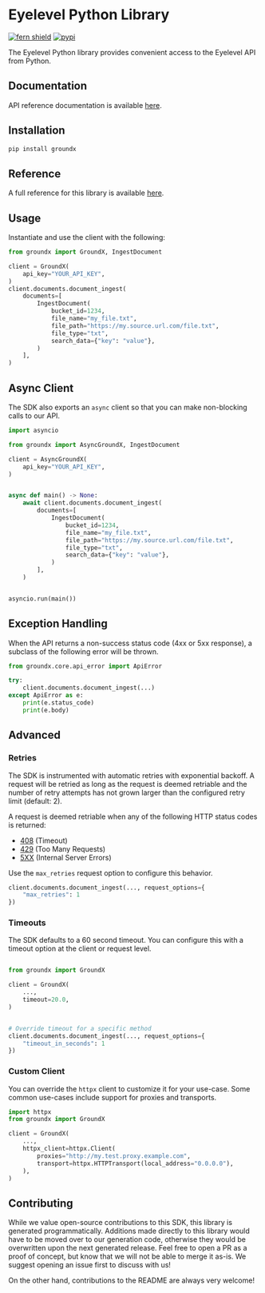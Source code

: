 # Eyelevel Python Library

[![fern shield](https://img.shields.io/badge/%F0%9F%8C%BF-Built%20with%20Fern-brightgreen)](https://buildwithfern.com?utm_source=github&utm_medium=github&utm_campaign=readme&utm_source=https%3A%2F%2Fgithub.com%2Feyelevelai%2Fgroundx-python)
[![pypi](https://img.shields.io/pypi/v/groundx)](https://pypi.python.org/pypi/groundx)

The Eyelevel Python library provides convenient access to the Eyelevel API from Python.

## Documentation

API reference documentation is available [here](https://docs.groundx.ai/reference).

## Installation

```sh
pip install groundx
```

## Reference

A full reference for this library is available [here](./reference.md).

## Usage

Instantiate and use the client with the following:

```python
from groundx import GroundX, IngestDocument

client = GroundX(
    api_key="YOUR_API_KEY",
)
client.documents.document_ingest(
    documents=[
        IngestDocument(
            bucket_id=1234,
            file_name="my_file.txt",
            file_path="https://my.source.url.com/file.txt",
            file_type="txt",
            search_data={"key": "value"},
        )
    ],
)
```

## Async Client

The SDK also exports an `async` client so that you can make non-blocking calls to our API.

```python
import asyncio

from groundx import AsyncGroundX, IngestDocument

client = AsyncGroundX(
    api_key="YOUR_API_KEY",
)


async def main() -> None:
    await client.documents.document_ingest(
        documents=[
            IngestDocument(
                bucket_id=1234,
                file_name="my_file.txt",
                file_path="https://my.source.url.com/file.txt",
                file_type="txt",
                search_data={"key": "value"},
            )
        ],
    )


asyncio.run(main())
```

## Exception Handling

When the API returns a non-success status code (4xx or 5xx response), a subclass of the following error
will be thrown.

```python
from groundx.core.api_error import ApiError

try:
    client.documents.document_ingest(...)
except ApiError as e:
    print(e.status_code)
    print(e.body)
```

## Advanced

### Retries

The SDK is instrumented with automatic retries with exponential backoff. A request will be retried as long
as the request is deemed retriable and the number of retry attempts has not grown larger than the configured
retry limit (default: 2).

A request is deemed retriable when any of the following HTTP status codes is returned:

- [408](https://developer.mozilla.org/en-US/docs/Web/HTTP/Status/408) (Timeout)
- [429](https://developer.mozilla.org/en-US/docs/Web/HTTP/Status/429) (Too Many Requests)
- [5XX](https://developer.mozilla.org/en-US/docs/Web/HTTP/Status/500) (Internal Server Errors)

Use the `max_retries` request option to configure this behavior.

```python
client.documents.document_ingest(..., request_options={
    "max_retries": 1
})
```

### Timeouts

The SDK defaults to a 60 second timeout. You can configure this with a timeout option at the client or request level.

```python

from groundx import GroundX

client = GroundX(
    ...,
    timeout=20.0,
)


# Override timeout for a specific method
client.documents.document_ingest(..., request_options={
    "timeout_in_seconds": 1
})
```

### Custom Client

You can override the `httpx` client to customize it for your use-case. Some common use-cases include support for proxies
and transports.
```python
import httpx
from groundx import GroundX

client = GroundX(
    ...,
    httpx_client=httpx.Client(
        proxies="http://my.test.proxy.example.com",
        transport=httpx.HTTPTransport(local_address="0.0.0.0"),
    ),
)
```

## Contributing

While we value open-source contributions to this SDK, this library is generated programmatically.
Additions made directly to this library would have to be moved over to our generation code,
otherwise they would be overwritten upon the next generated release. Feel free to open a PR as
a proof of concept, but know that we will not be able to merge it as-is. We suggest opening
an issue first to discuss with us!

On the other hand, contributions to the README are always very welcome!
